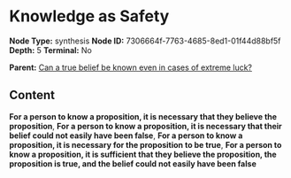 # Knowledge as Safety

**Node Type:** synthesis
**Node ID:** 7306664f-7763-4685-8ed1-01f44d88bf5f
**Depth:** 5
**Terminal:** No

**Parent:** [Can a true belief be known even in cases of extreme luck?](can-a-true-belief-be-known-even-in-cases-of-extreme-luck-antithesis-df8401ea-ef51-4fc6-8471-1637f3007f5e.md)

## Content

**For a person to know a proposition, it is necessary that they believe the proposition**, **For a person to know a proposition, it is necessary that their belief could not easily have been false**, **For a person to know a proposition, it is necessary for the proposition to be true**, **For a person to know a proposition, it is sufficient that they believe the proposition, the proposition is true, and the belief could not easily have been false**
